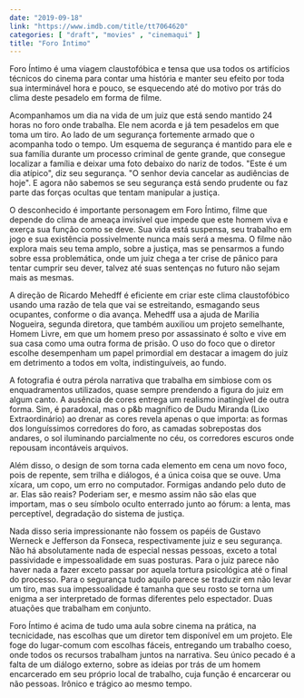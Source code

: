 ```yaml
---
date: "2019-09-18"
link: "https://www.imdb.com/title/tt7064620"
categories: [ "draft", "movies" , "cinemaqui" ]
title: "Foro Íntimo"
---
```

Foro Íntimo é uma viagem claustofóbica e tensa que usa todos os artifícios técnicos do cinema para contar uma história e manter seu efeito por toda sua interminável hora e pouco, se esquecendo até do motivo por trás do clima deste pesadelo em forma de filme.

Acompanhamos um dia na vida de um juiz que está sendo mantido 24 horas no foro onde trabalha. Ele nem acorda e já tem pesadelos em que toma um tiro. Ao lado de um segurança fortemente armado que o acompanha todo o tempo. Um esquema de segurança é mantido para ele e sua família durante um processo criminal de gente grande, que consegue localizar a família e deixar uma foto debaixo do nariz de todos. "Este é um dia atípico", diz seu segurança. "O senhor devia cancelar as audiências de hoje". E agora não sabemos se seu segurança está sendo prudente ou faz parte das forças ocultas que tentam manipular a justiça.

O desconhecido é importante personagem em Foro Íntimo, filme que depende do clima de ameaça invisível que impede que este homem viva e exerça sua função como se deve. Sua vida está suspensa, seu trabalho em jogo e sua existência possivelmente nunca mais será a mesma. O filme não explora mais seu tema amplo, sobre a justiça, mas se pensarmos a fundo sobre essa problemática, onde um juiz chega a ter crise de pânico para tentar cumprir seu dever, talvez até suas sentenças no futuro não sejam mais as mesmas.

A direção de Ricardo Mehedff é eficiente em criar este clima claustofóbico usando uma razão de tela que vai se estreitando, esmagando seus ocupantes, conforme o dia avança. Mehedff usa a ajuda de Marilia Nogueira, segunda diretora, que também auxiliou um projeto semelhante, Homem Livre, em que um homem preso por assassinato é solto e vive em sua casa como uma outra forma de prisão. O uso do foco que o diretor escolhe desempenham um papel primordial em destacar a imagem do juiz em detrimento a todos em volta, indistinguíveis, ao fundo.

A fotografia é outra pérola narrativa que trabalha em simbiose com os enquadramentos utilizados, quase sempre prendendo a figura do juiz em algum canto. A ausência de cores entrega um realismo inatingível de outra forma. Sim, é paradoxal, mas o p&b magnífico de Dudu Miranda (Lixo Extraordinário) ao drenar as cores revela apenas o que importa: as formas dos longuíssimos corredores do foro, as camadas sobrepostas dos andares, o sol iluminando parcialmente no céu, os corredores escuros onde repousam incontáveis arquivos.

Além disso, o design de som torna cada elemento em cena um novo foco, pois de repente, sem trilha e diálogos, é a única coisa que se ouve. Uma xícara, um copo, um erro no computador. Formigas andando pelo duto de ar. Elas são reais? Poderiam ser, e mesmo assim não são elas que importam, mas o seu símbolo oculto enterrado junto ao fórum: a lenta, mas perceptível, degradação do sistema de justiça.

Nada disso seria impressionante não fossem os papéis de Gustavo Werneck e Jefferson da Fonseca, respectivamente juiz e seu segurança. Não há absolutamente nada de especial nessas pessoas, exceto a total passividade e impessoalidade em suas posturas. Para o juiz parece não haver nada a fazer exceto passar por aquela tortura psicológica até o final do processo. Para o segurança tudo aquilo parece se traduzir em não levar um tiro, mas sua impessoalidade é tamanha que seu rosto se torna um enigma a ser interpretado de formas diferentes pelo espectador. Duas atuações que trabalham em conjunto.

Foro Íntimo é acima de tudo uma aula sobre cinema na prática, na tecnicidade, nas escolhas que um diretor tem disponível em um projeto. Ele foge do lugar-comum com escolhas fáceis, entregando um trabalho coeso, onde todos os recursos trabalham juntos na narrativa. Seu único pecado é a falta de um diálogo externo, sobre as ideias por trás de um homem encarcerado em seu próprio local de trabalho, cuja função é encarcerar ou não pessoas. Irônico e trágico ao mesmo tempo.
